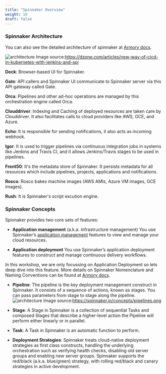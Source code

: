```yaml
---
title: "Spinnaker Overview"
weight: 10
draft: false
---
```


### Spinnaker Architecture

You can also see the detailed architecture of spinnaker at [Armory docs](https://docs.armory.io/docs/overview/architecture/).

![architecture](/images/spinnnaker/architecture.png)
Image source:https://dzone.com/articles/new-way-of-cicd-in-kubernetes-with-jenkins-and-spi 

**Deck**: Browser-based UI for Spinnaker.

**Gate**: API callers and Spinnaker UI communicate to Spinnaker server via this API gateway called Gate.

**Orca**: Pipelines and other ad-hoc operations are managed by this orchestration engine called Orca.

**Clouddriver**: Indexing and Caching of deployed resources are taken care by Clouddriver. It also facilitates calls to cloud providers like AWS, GCE, and Azure.

**Echo**: It is responsible for sending notifications, it also acts as incoming webhook.

**Igor**: It is used to trigger pipelines via continuous integration jobs in systems like Jenkins and Travis CI, and it allows Jenkins/Travis stages to be used in pipelines.

**Front50**: It's the metadata store of Spinnaker. It persists metadata for all resources which include pipelines, projects, applications and notifications.

**Rosco**: Rosco bakes machine images (AWS AMIs, Azure VM images, GCE images).

**Rush**: It is Spinnaker's script excution engine.

### Spinnaker Concepts

Spinnaker provides two core sets of features:

- **Application management** (a.k.a. infrastructure management)
You use Spinnaker’s [application management](https://spinnaker.io/concepts/#application-management-aka-infrastructure-management) features to view and manage your cloud resources.

- **Application deployment** 
You use Spinnaker’s application deployment features to construct and manage continuous delivery workflows.

In this workshop, we are only focussing on Application Deployment so lets deep dive into this feature. More details on Spinnaker Nomenclature and Naming Conventions can be found at [Armory docs](https://docs.armory.io/docs/overview/naming-conventions/).

- **Pipeline**: The pipeline is the key deployment management construct in Spinnaker. It consists of a sequence of actions, known as stages. You can pass parameters from stage to stage along the pipeline.
![architecture](/images/spinnnaker/pipelines.png)
Image source:https://spinnaker.io/concepts/pipelines.png

- **Stage**: A Stage in Spinnaker is a collection of sequential Tasks and composed Stages that describe a higher-level action the Pipeline will perform either linearly or in parallel. 

- **Task**: A Task in Spinnaker is an automatic function to perform.

- **Deployment Strategies**: Spinnaker treats cloud-native deployment strategies as first class constructs, handling the underlying orchestration such as verifying health checks, disabling old server groups and enabling new server groups. Spinnaker supports the red/black (a.k.a. blue/green) strategy, with rolling red/black and canary strategies in active development.
